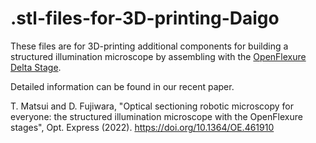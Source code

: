 # .stl-files-for-3D-printing-Daigo
These files are for 3D-printing additional components for building a structured illumination microscope by assembling with the [OpenFlexure Delta Stage](https://gitlab.com/openflexure/openflexure-delta-stage).

Detailed information can be found in our recent paper.

T. Matsui and D. Fujiwara, "Optical sectioning robotic microscopy for everyone: the structured illumination microscope with the OpenFlexure stages", Opt. Express (2022).
https://doi.org/10.1364/OE.461910
